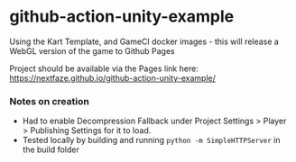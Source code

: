 # github-action-unity-example
Using the Kart Template, and GameCI docker images - this will release a WebGL version of the game to Github Pages

Project should be available via the Pages link here: https://nextfaze.github.io/github-action-unity-example/

### Notes on creation

- Had to enable Decompression Fallback under Project Settings > Player > Publishing Settings for it to load.
- Tested locally by building and running `python -m SimpleHTTPServer` in the build folder
